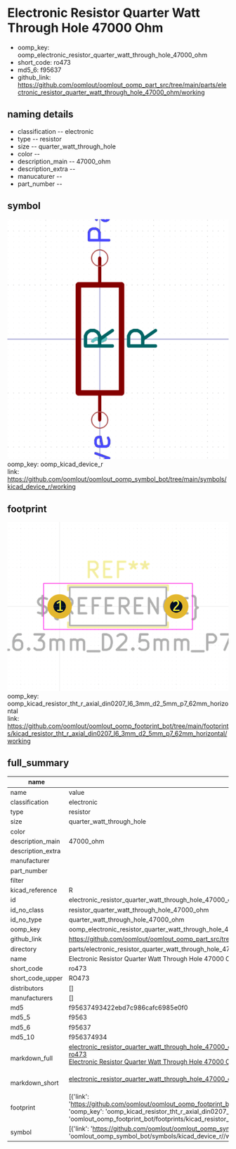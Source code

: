 # Electronic Resistor Quarter Watt Through Hole 47000 Ohm

  
* oomp_key: oomp_electronic_resistor_quarter_watt_through_hole_47000_ohm 
* short_code: ro473
* md5_6: f95637  
* github_link: https://github.com/oomlout/oomlout_oomp_part_src/tree/main/parts/electronic_resistor_quarter_watt_through_hole_47000_ohm/working  
## naming details
* classification -- electronic
* type -- resistor
* size -- quarter_watt_through_hole
* color -- 
* description_main -- 47000_ohm
* description_extra -- 
* manucaturer -- 
* part_number -- 



## symbol

![](symbol/0/working/working_600.png)  
oomp_key: oomp_kicad_device_r  
link: https://github.com/oomlout/oomlout_oomp_symbol_bot/tree/main/symbols/kicad_device_r/working  

## footprint

![](footprint/0/working/working_600.png)  
oomp_key: oomp_kicad_resistor_tht_r_axial_din0207_l6_3mm_d2_5mm_p7_62mm_horizontal  
link: https://github.com/oomlout/oomlout_oomp_footprint_bot/tree/main/footprints/kicad_resistor_tht_r_axial_din0207_l6_3mm_d2_5mm_p7_62mm_horizontal/working  

## full_summary
| name | value | 
| --- | --- | 
| name | value | 
| classification | electronic | 
| type | resistor | 
| size | quarter_watt_through_hole | 
| color |  | 
| description_main | 47000_ohm | 
| description_extra |  | 
| manufacturer |  | 
| part_number |  | 
| filter |  | 
| kicad_reference | R | 
| id | electronic_resistor_quarter_watt_through_hole_47000_ohm | 
| id_no_class | resistor_quarter_watt_through_hole_47000_ohm | 
| id_no_type | quarter_watt_through_hole_47000_ohm | 
| oomp_key | oomp_electronic_resistor_quarter_watt_through_hole_47000_ohm | 
| github_link | https://github.com/oomlout/oomlout_oomp_part_src/tree/main/parts/electronic_resistor_quarter_watt_through_hole_47000_ohm/working | 
| directory | parts/electronic_resistor_quarter_watt_through_hole_47000_ohm | 
| name | Electronic Resistor Quarter Watt Through Hole 47000 Ohm | 
| short_code | ro473 | 
| short_code_upper | RO473 | 
| distributors | [] | 
| manufacturers | [] | 
| md5 | f95637493422ebd7c986cafc6985e0f0 | 
| md5_5 | f9563 | 
| md5_6 | f95637 | 
| md5_10 | f956374934 | 
| markdown_full | [electronic_resistor_quarter_watt_through_hole_47000_ohm](https://github.com/oomlout/oomlout_oomp_part_src/tree/main/parts/electronic_resistor_quarter_watt_through_hole_47000_ohm/working)<br>[ro473](https://github.com/oomlout/oomlout_oomp_part_src/tree/main/parts/electronic_resistor_quarter_watt_through_hole_47000_ohm/working)<br>[Electronic Resistor Quarter Watt Through Hole 47000 Ohm](https://github.com/oomlout/oomlout_oomp_part_src/tree/main/parts/electronic_resistor_quarter_watt_through_hole_47000_ohm/working)<br><br> | 
| markdown_short | [electronic_resistor_quarter_watt_through_hole_47000_ohm](https://github.com/oomlout/oomlout_oomp_part_src/tree/main/parts/electronic_resistor_quarter_watt_through_hole_47000_ohm/working)<br><br> | 
| footprint | [{'link': 'https://github.com/oomlout/oomlout_oomp_footprint_bot/tree/main/foootprntss/kicad_resistor_tht_r_axial_din0207_l6_3mm_d2_5mm_p7_62mm_horizontal', 'oomp_key': 'oomp_kicad_resistor_tht_r_axial_din0207_l6_3mm_d2_5mm_p7_62mm_horizontal', 'directory': 'oomlout_oomp_footprint_bot/footprints/kicad_resistor_tht_r_axial_din0207_l6_3mm_d2_5mm_p7_62mm_horizontal//working/working.kicad_mod'}] | 
| symbol | [{'link': 'https://github.com/oomlout/oomlout_oomp_symbol_bot/tree/main/symbols/kicad_device_r', 'oomp_key': 'oomp_kicad_device_r', 'directory': 'oomlout_oomp_symbol_bot/symbols/kicad_device_r//working/working.kicad_sym'}] | 
